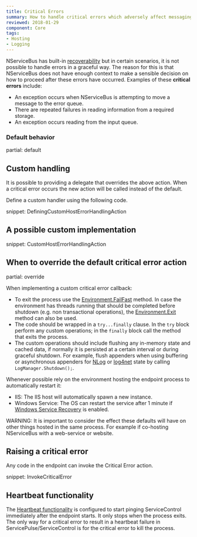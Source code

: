 ```yaml
---
title: Critical Errors
summary: How to handle critical errors which adversely affect messaging in an endpoint.
reviewed: 2018-01-29
component: Core
tags:
- Hosting
- Logging
---
```


NServiceBus has built-in [recoverability](/nservicebus/recoverability/) but in certain scenarios, it is not possible to handle errors in a graceful way. The reason for this is that NServiceBus does not have enough context to make a sensible decision on how to proceed after these errors have occurred. Examples of these **critical errors** include:

 * An exception occurs when NServiceBus is attempting to move a message to the error queue.
 * There are repeated failures in reading information from a required storage.
 * An exception occurs reading from the input queue.


### Default behavior

partial: default


## Custom handling

It is possible to providing a delegate that overrides the above action. When a critical error occurs the new action will be called instead of the default.

Define a custom handler using the following code.

snippet: DefiningCustomHostErrorHandlingAction


## A possible custom implementation

snippet: CustomHostErrorHandlingAction


## When to override the default critical error action

partial: override

When implementing a custom critical error callback:

 * To exit the process use the [Environment.FailFast](https://msdn.microsoft.com/en-us/library/dd289240.aspx) method. In case the environment has threads running that should be completed before shutdown (e.g. non transactional operations), the [Environment.Exit](https://msdn.microsoft.com/en-us/library/system.environment.exit.aspx) method can also be used.
 * The code should be wrapped in a `try...finally` clause. In the `try` block perform any custom operations; in the `finally` block call the method that exits the process.
 * The custom operations should include flushing any in-memory state and cached data, if normally it is persisted at a certain interval or during graceful shutdown. For example, flush appenders when using buffering or asynchronous appenders for [NLog](http://nlog-project.org/documentation/v4.3.0/html/M_NLog_LogManager_Shutdown.htm) or [log4net](https://logging.apache.org/log4net/log4net-1.2.11/release/sdk/log4net.LogManager.Shutdown.html) state by calling `LogManager.Shutdown();`.

Whenever possible rely on the environment hosting the endpoint process to automatically restart it:

 * IIS: The IIS host will automatically spawn a new instance.
 * Windows Service: The OS can restart the service after 1 minute if [Windows Service Recovery](/nservicebus/hosting/windows-service.md#installation-setting-the-restart-recovery-options) is enabled.

WARNING: It is important to consider the effect these defaults will have on other things hosted in the same process. For example if co-hosting NServiceBus with a web-service or website.


## Raising a critical error

Any code in the endpoint can invoke the Critical Error action.

snippet: InvokeCriticalError


## Heartbeat functionality

The [Heartbeat functionality](/monitoring/heartbeats/) is configured to start pinging ServiceControl immediately after the endpoint starts. It only stops when the process exits. The only way for a critical error to result in a heartbeat failure in ServicePulse/ServiceControl is for the critical error to kill the process.
